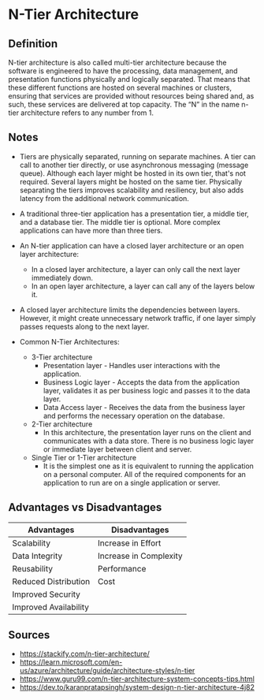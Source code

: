 # N-Tier Architecture

## Definition
N-tier architecture is also called multi-tier architecture because the software is engineered to have the processing, data management, and presentation functions physically and logically separated.  That means that these different functions are hosted on several machines or clusters, ensuring that services are provided without resources being shared and, as such, these services are delivered at top capacity.  The “N” in the name n-tier architecture refers to any number from 1.

## Notes
- Tiers are physically separated, running on separate machines. A tier can call to another tier directly, or use asynchronous messaging (message queue). Although each layer might be hosted in its own tier, that's not required. Several layers might be hosted on the same tier. Physically separating the tiers improves scalability and resiliency, but also adds latency from the additional network communication.

- A traditional three-tier application has a presentation tier, a middle tier, and a database tier. The middle tier is optional. More complex applications can have more than three tiers.

- An N-tier application can have a closed layer architecture or an open layer architecture:
  - In a closed layer architecture, a layer can only call the next layer immediately down.
  - In an open layer architecture, a layer can call any of the layers below it.

- A closed layer architecture limits the dependencies between layers. However, it might create unnecessary network traffic, if one layer simply passes requests along to the next layer.

- Common N-Tier Architectures:
  - 3-Tier architecture
    - Presentation layer - Handles user interactions with the application.
    - Business Logic layer - Accepts the data from the application layer, validates it as per business logic and passes it to the data layer.
    - Data Access layer - Receives the data from the business layer and performs the necessary operation on the database.
  - 2-Tier architecture
    - In this architecture, the presentation layer runs on the client and communicates with a data store. There is no business logic layer or immediate layer between client and server.
  - Single Tier or 1-Tier architecture
    - It is the simplest one as it is equivalent to running the application on a personal computer. All of the required components for an application to run are on a single application or server.

## Advantages vs Disadvantages
| Advantages | Disadvantages |
| ---------- | ------------- |
| Scalability | Increase in Effort |
| Data Integrity | Increase in Complexity |
| Reusability | Performance |
| Reduced Distribution | Cost |
| Improved Security |
| Improved Availability |

## Sources
- https://stackify.com/n-tier-architecture/
- https://learn.microsoft.com/en-us/azure/architecture/guide/architecture-styles/n-tier
- https://www.guru99.com/n-tier-architecture-system-concepts-tips.html
- https://dev.to/karanpratapsingh/system-design-n-tier-architecture-4j82